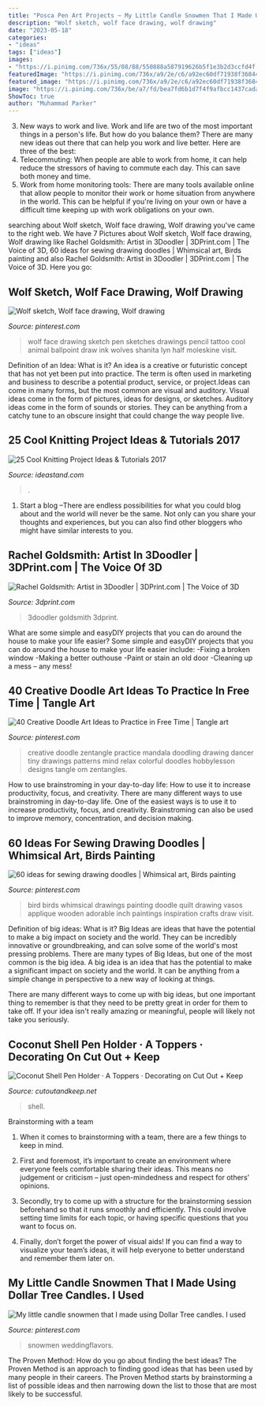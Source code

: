 ```yaml
---
title: "Posca Pen Art Projects ~ My Little Candle Snowmen That I Made Using Dollar Tree Candles. I Used"
description: "Wolf sketch, wolf face drawing, wolf drawing"
date: "2023-05-18"
categories:
- "ideas"
tags: ["ideas"]
images:
- "https://i.pinimg.com/736x/55/08/88/550888a587919626b5f1e3b2d3ccfd4f.jpg"
featuredImage: "https://i.pinimg.com/736x/a9/2e/c6/a92ec60df71938f368449e6d0db6e54d.jpg"
featured_image: "https://i.pinimg.com/736x/a9/2e/c6/a92ec60df71938f368449e6d0db6e54d.jpg"
image: "https://i.pinimg.com/736x/be/a7/fd/bea7fd6b1d7f4f9afbcc1437cada3504.jpg"
ShowToc: true
author: "Muhammad Parker"
---
```



3. New ways to work and live.
Work and life are two of the most important things in a person's life. But how do you balance them? There are many new ideas out there that can help you work and live better. Here are three of the best: 
1. Telecommuting: When people are able to work from home, it can help reduce the stressors of having to commute each day. This can save both money and time. 
2. Work from home monitoring tools: There are many tools available online that allow people to monitor their work or home situation from anywhere in the world. This can be helpful if you're living on your own or have a difficult time keeping up with work obligations on your own. 

	

		
searching about Wolf sketch, Wolf face drawing, Wolf drawing you've came to the right web. We have 7 Pictures about Wolf sketch, Wolf face drawing, Wolf drawing like Rachel Goldsmith: Artist in 3Doodler | 3DPrint.com | The Voice of 3D, 60 ideas for sewing drawing doodles | Whimsical art, Birds painting and also Rachel Goldsmith: Artist in 3Doodler | 3DPrint.com | The Voice of 3D. Here you go:
		
    
## Wolf Sketch, Wolf Face Drawing, Wolf Drawing

<img loading=lazy src="https://i.pinimg.com/736x/e1/8c/c3/e18cc305f0b3338b6554787d686833f0--wolf-face-drawing-wolf-drawings.jpg" onerror="this.onerror=null;this.src='https://tse4.mm.bing.net/th?id=OIP.uxOdr5K-tmnFsiU9mijMCAHaJb&amp;pid=15.1';" alt="Wolf sketch, Wolf face drawing, Wolf drawing">

_Source: pinterest.com_

>wolf face drawing sketch pen sketches drawings pencil tattoo cool animal ballpoint draw ink wolves shanita lyn half moleskine visit. 

	

Definition of an Idea: What is it?
An idea is a creative or futuristic concept that has not yet been put into practice. The term is often used in marketing and business to describe a potential product, service, or project.Ideas can come in many forms, but the most common are visual and auditory. Visual ideas come in the form of pictures, ideas for designs, or sketches. Auditory ideas come in the form of sounds or stories. They can be anything from a catchy tune to an obscure insight that could change the way people live.

    
## 25 Cool Knitting Project Ideas &amp; Tutorials 2017

<img loading=lazy src="https://ideastand.com/wp-content/uploads/2014/11/knitting-project-ideas/18-knitting-penguin.jpg" onerror="this.onerror=null;this.src='https://tse4.mm.bing.net/th?id=OIP.u3OQsvalVXWqdNPeRWbYLQHaJs&amp;pid=15.1';" alt="25 Cool Knitting Project Ideas &amp; Tutorials 2017">

_Source: ideastand.com_

>. 

	

1. Start a blog –There are endless possibilities for what you could blog about and the world will never be the same. Not only can you share your thoughts and experiences, but you can also find other bloggers who might have similar interests to you. 

    
## Rachel Goldsmith: Artist In 3Doodler | 3DPrint.com | The Voice Of 3D

<img loading=lazy src="https://3dprint.com/wp-content/uploads/2014/12/3Doodled-Lamp.png" onerror="this.onerror=null;this.src='https://tse1.mm.bing.net/th?id=OIP.-v-TEhwbhQ0aM0DxgOywfwHaE8&amp;pid=15.1';" alt="Rachel Goldsmith: Artist in 3Doodler | 3DPrint.com | The Voice of 3D">

_Source: 3dprint.com_

>3doodler goldsmith 3dprint. 

	

What are some simple and easyDIY projects that you can do around the house to make your life easier?
Some simple and easyDIY projects that you can do around the house to make your life easier include: 
-Fixing a broken window 
-Making a better outhouse 
-Paint or stain an old door 
-Cleaning up a mess – any mess!

    
## 40 Creative Doodle Art Ideas To Practice In Free Time | Tangle Art

<img loading=lazy src="https://i.pinimg.com/736x/55/08/88/550888a587919626b5f1e3b2d3ccfd4f.jpg" onerror="this.onerror=null;this.src='https://tse3.mm.bing.net/th?id=OIP.94b433J8FAhSu50kyLJuNwHaLH&amp;pid=15.1';" alt="40 Creative Doodle Art Ideas to Practice in Free Time | Tangle art">

_Source: pinterest.com_

>creative doodle zentangle practice mandala doodling drawing dancer tiny drawings patterns mind relax colorful doodles hobbylesson designs tangle om zentangles. 

	

How to use brainstroming in your day-to-day life: How to use it to increase productivity, focus, and creativity.
There are many different ways to use brainstroming in day-to-day life. One of the easiest ways is to use it to increase productivity, focus, and creativity. Brainstroming can also be used to improve memory, concentration, and decision making.

    
## 60 Ideas For Sewing Drawing Doodles | Whimsical Art, Birds Painting

<img loading=lazy src="https://i.pinimg.com/736x/be/a7/fd/bea7fd6b1d7f4f9afbcc1437cada3504.jpg" onerror="this.onerror=null;this.src='https://tse3.mm.bing.net/th?id=OIP.Sz5DpQMEDC7_QClzg_xRgAAAAA&amp;pid=15.1';" alt="60 ideas for sewing drawing doodles | Whimsical art, Birds painting">

_Source: pinterest.com_

>bird birds whimsical drawings painting doodle quilt drawing vasos applique wooden adorable inch paintings inspiration crafts draw visit. 

	

Definition of big ideas: What is it?
Big Ideas are ideas that have the potential to make a big impact on society and the world. They can be incredibly innovative or groundbreaking, and can solve some of the world's most pressing problems.
There are many types of Big Ideas, but one of the most common is the big idea. A big idea is an idea that has the potential to make a significant impact on society and the world. It can be anything from a simple change in perspective to a new way of looking at things.

There are many different ways to come up with big ideas, but one important thing to remember is that they need to be pretty great in order for them to take off. If your idea isn't really amazing or meaningful, people will likely not take you seriously.

    
## Coconut Shell Pen Holder · A Toppers · Decorating On Cut Out + Keep

<img loading=lazy src="https://images.coplusk.net/project_images/188632/image/full_109226_2F2015-06-08-111127-11427200_442112682630083_3636488020934415105_n.jpg" onerror="this.onerror=null;this.src='https://tse4.mm.bing.net/th?id=OIP.-aNrWtHu2KK78UDOHao_oAHaJ2&amp;pid=15.1';" alt="Coconut Shell Pen Holder · A Toppers · Decorating on Cut Out + Keep">

_Source: cutoutandkeep.net_

>shell. 

	

Brainstorming with a team
1. When it comes to brainstorming with a team, there are a few things to keep in mind.
2. First and foremost, it’s important to create an environment where everyone feels comfortable sharing their ideas. This means no judgement or criticism – just open-mindedness and respect for others’ opinions.

3. Secondly, try to come up with a structure for the brainstorming session beforehand so that it runs smoothly and efficiently. This could involve setting time limits for each topic, or having specific questions that you want to focus on.

4. Finally, don’t forget the power of visual aids! If you can find a way to visualize your team’s ideas, it will help everyone to better understand and remember them later on.

    
## My Little Candle Snowmen That I Made Using Dollar Tree Candles. I Used

<img loading=lazy src="https://i.pinimg.com/736x/a9/2e/c6/a92ec60df71938f368449e6d0db6e54d.jpg" onerror="this.onerror=null;this.src='https://tse2.mm.bing.net/th?id=OIP.wude0Pm9NvVQcb9Ux4f_VQHaNK&amp;pid=15.1';" alt="My little candle snowmen that I made using Dollar Tree candles. I used">

_Source: pinterest.com_

>snowmen weddingflavors. 

	

The Proven Method: How do you go about finding the best ideas?
The Proven Method is an approach to finding good ideas that has been used by many people in their careers. The Proven Method starts by brainstorming a list of possible ideas and then narrowing down the list to those that are most likely to be successful.

